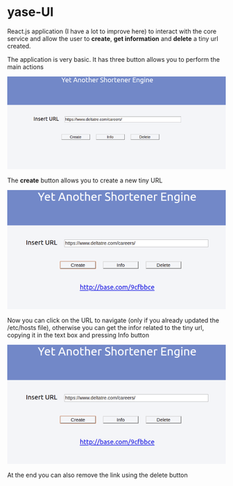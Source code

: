 # yase-UI



React.js application (I have a lot to improve here) to interact with the core service and allow the user to **create**, **get information** and **delete** a tiny url created.

The application is very basic. It has three button allows you to perform the main actions

![Home page](./UI-1.png)

The **create** button allows you to create a new tiny URL

![Tiny Url generated](./UI-2.png)

Now you can click on the URL to navigate (only if you already updated the /etc/hosts file), otherwise you can get the infor related to the tiny url, copying it in the text box and pressing Info button

![Tiny Url generated](./UI-2.png)

At the end you can also remove the link using the delete button

